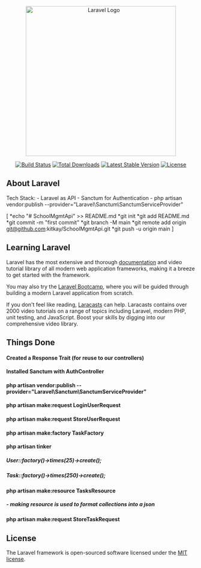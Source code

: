<p align="center"><a href="https://laravel.com" target="_blank"><img src="https://raw.githubusercontent.com/laravel/art/master/logo-lockup/5%20SVG/2%20CMYK/1%20Full%20Color/laravel-logolockup-cmyk-red.svg" width="400" alt="Laravel Logo"></a></p>

<p align="center">
<a href="https://travis-ci.org/laravel/framework"><img src="https://travis-ci.org/laravel/framework.svg" alt="Build Status"></a>
<a href="https://packagist.org/packages/laravel/framework"><img src="https://img.shields.io/packagist/dt/laravel/framework" alt="Total Downloads"></a>
<a href="https://packagist.org/packages/laravel/framework"><img src="https://img.shields.io/packagist/v/laravel/framework" alt="Latest Stable Version"></a>
<a href="https://packagist.org/packages/laravel/framework"><img src="https://img.shields.io/packagist/l/laravel/framework" alt="License"></a>
</p>

## About Laravel

Tech Stack:
    - Laravel as API
    - Sanctum for Authentication
    - php artisan vendor:publish --provider="Laravel\Sanctum\SanctumServiceProvider"

[
    *echo "# SchoolMgmtApi" >> README.md
    *git init
    *git add README.md
    *git commit -m "first commit"
    *git branch -M main
    *git remote add origin git@github.com:kitkay/SchoolMgmtApi.git
    *git push -u origin main
]
## Learning Laravel

Laravel has the most extensive and thorough [documentation](https://laravel.com/docs) and video tutorial library of all modern web application frameworks, making it a breeze to get started with the framework.

You may also try the [Laravel Bootcamp](https://bootcamp.laravel.com), where you will be guided through building a modern Laravel application from scratch.

If you don't feel like reading, [Laracasts](https://laracasts.com) can help. Laracasts contains over 2000 video tutorials on a range of topics including Laravel, modern PHP, unit testing, and JavaScript. Boost your skills by digging into our comprehensive video library.

## Things Done

#### Created a Response Trait (for reuse to our controllers)
#### Installed Sanctum with AuthController
#### php artisan vendor:publish --provider="Laravel\Sanctum\SanctumServiceProvider"
#### php artisan make:request LoginUserRequest

#### php artisan make:request StoreUserRequest
#### php artisan make:factory TaskFactory
#### php artisan tinker
##### User::factory()->times(25)->create();
##### Task::factory()->times(250)->create();

#### php artisan make:resource TasksResource
##### - making resource is used to format collections into a json

#### php artisan make:request StoreTaskRequest
## License

The Laravel framework is open-sourced software licensed under the [MIT license](https://opensource.org/licenses/MIT).
